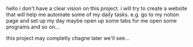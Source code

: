 hello
i don't have a clear vision on this project.
i will try to create a website that will help me automate some of my daily tasks.
e.g.
go to my notion page and set up my day
maybe open up some tabs for me
open some programs
and so on...

this project may completly chagne later
we'll see...
